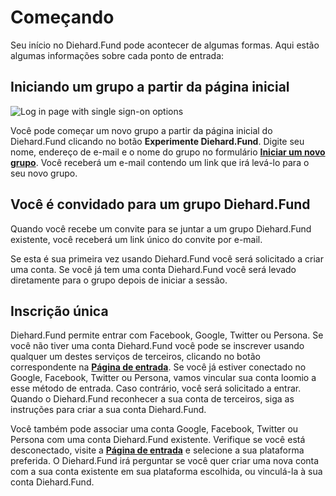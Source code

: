# Começando
 
Seu início no Diehard.Fund pode acontecer de algumas formas. Aqui estão algumas informações sobre cada ponto de entrada:
 
## Iniciando um grupo a partir da página inicial
 
<img class="screenshot" alt="Log in page with single sign-on options" src="log_in_page.png" />
 
Você pode começar um novo grupo a partir da página inicial do Diehard.Fund clicando no botão **Experimente Diehard.Fund**. Digite seu nome, endereço de e-mail e o nome do grupo no formulário [**Iniciar um novo grupo**](https://www.loomio.org/start_group). Você receberá um e-mail contendo um link que irá levá-lo para o seu novo grupo.
 
## Você é convidado para um grupo Diehard.Fund
 
Quando você recebe um convite para se juntar a um grupo Diehard.Fund existente, você receberá um link único do convite por e-mail.
 
Se esta é sua primeira vez usando Diehard.Fund você será solicitado a criar uma conta. Se você já tem uma conta Diehard.Fund você será levado diretamente para o grupo depois de iniciar a sessão.
 
## Inscrição única
 
Diehard.Fund permite entrar com Facebook, Google, Twitter ou Persona. Se você não tiver uma conta Diehard.Fund você pode se inscrever usando qualquer um destes serviços de terceiros, clicando no botão correspondente na [**Página de entrada**](http://loomio.org/sign_in). Se você já estiver conectado no Google, Facebook, Twitter ou Persona, vamos vincular sua conta loomio a esse método de entrada. Caso contrário, você será solicitado a entrar. Quando o Diehard.Fund reconhecer a sua conta de terceiros, siga as instruções para criar a sua conta Diehard.Fund.
 
Você também pode associar uma conta Google, Facebook, Twitter ou Persona com uma conta Diehard.Fund existente. Verifique se você está desconectado, visite a [**Página de entrada**](https://www.loomio.org/users/sign_in) e selecione a sua plataforma preferida. O Diehard.Fund irá perguntar se você quer criar uma nova conta com a sua conta existente em sua plataforma escolhida, ou vinculá-la à sua conta Diehard.Fund.
